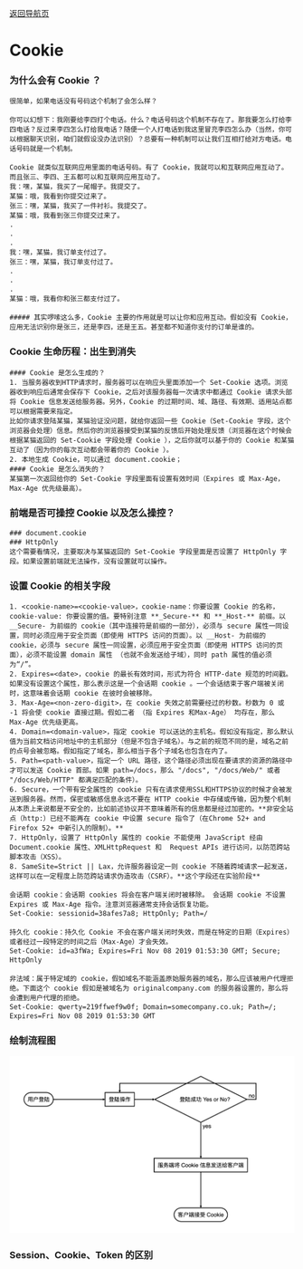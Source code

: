[返回导航页](https://cqzhen.github.io/blog.html "导航页面")

# Cookie

### 为什么会有 Cookie ？

	很简单，如果电话没有号码这个机制了会怎么样？

	你可以幻想下：我刚要给李四打个电话。什么？电话号码这个机制不存在了。那我要怎么打给李四电话？反过来李四怎么打给我电话？随便一个人打电话到我这里冒充李四怎么办（当然，你可以根据聊天识别，咱们就假设没办法识别）？总要有一种机制可以让我们互相打给对方电话。电话号码就是一个机制。

	Cookie 就类似互联网应用里面的电话号码。有了 Cookie，我就可以和互联网应用互动了。而且张三、李四、王五都可以和互联网应用互动了。
	我：嘿，某猫，我买了一尾帽子。我提交了。
	某猫：哦，我看到你提交过来了。
	张三：嘿，某猫，我买了一件衬衫。我提交了。
	某猫：哦，我看到张三你提交过来了。
	.
	.
	.
	我：嘿，某猫，我订单支付过了。
	张三：嘿，某猫，我订单支付过了。
	.
	.
	.
	某猫：哦，我看你和张三都支付过了。

	##### 其实啰嗦这么多，Cookie 主要的作用就是可以让你和应用互动。假如没有 Cookie，应用无法识别你是张三，还是李四，还是王五。甚至都不知道你支付的订单是谁的。

### Cookie 生命历程：出生到消失

	#### Cookie 是怎么生成的？
	1. 当服务器收到HTTP请求时，服务器可以在响应头里面添加一个 Set-Cookie 选项。浏览器收到响应后通常会保存下 Cookie，之后对该服务器每一次请求中都通过 Cookie 请求头部将 Cookie 信息发送给服务器。另外，Cookie 的过期时间、域、路径、有效期、适用站点都可以根据需要来指定。
	比如你请求登陆某猫，某猫验证没问题，就给你返回一些 Cookie（Set-Cookie 字段，这个浏览器会处理）信息。然后你的浏览器接受到某猫的反馈后开始处理反馈（浏览器在这个时候会根据某猫返回的 Set-Cookie 字段处理 Cookie ），之后你就可以基于你的 Cookie 和某猫互动了（因为你的每次互动都会带着你的 Cookie ）。
	2. 本地生成 Cookie，可以通过 document.cookie；
	#### Cookie 是怎么消失的？
	某猫第一次返回给你的 Set-Cookie 字段里面有设置有效时间（Expires 或 Max-Age，Max-Age 优先级最高）。 

### 前端是否可操控 Cookie 以及怎么操控？
	### document.cookie
	### HttpOnly
	这个需要看情况，主要取决与某猫返回的 Set-Cookie 字段里面是否设置了 HttpOnly 字段。如果设置前端就无法操作，没有设置就可以操作。

### 设置 Cookie 的相关字段
	1. <cookie-name>=<cookie-value>，cookie-name：你要设置 Cookie 的名称，cookie-value: 你要设置的值。要特别注意 **_Secure-** 和 **_Host-** 前缀。以 __Secure- 为前缀的 cookie（其中连接符是前缀的一部分），必须与 secure 属性一同设置，同时必须应用于安全页面（即使用 HTTPS 访问的页面）。以 __Host- 为前缀的 cookie，必须与 secure 属性一同设置，必须应用于安全页面（即使用 HTTPS 访问的页面），必须不能设置 domain 属性 （也就不会发送给子域），同时 path 属性的值必须为“/”。
	2. Expires=<date>，cookie 的最长有效时间，形式为符合 HTTP-date 规范的时间戳。如果没有设置这个属性，那么表示这是一个会话期 cookie 。一个会话结束于客户端被关闭时，这意味着会话期 cookie 在彼时会被移除。
	3. Max-Age=<non-zero-digit>，在 cookie 失效之前需要经过的秒数。秒数为 0 或 -1 将会使 cookie 直接过期。假如二者 （指 Expires 和Max-Age） 均存在，那么 Max-Age 优先级更高。
	4. Domain=<domain-value>，指定 cookie 可以送达的主机名。假如没有指定，那么默认值为当前文档访问地址中的主机部分（但是不包含子域名）。与之前的规范不同的是，域名之前的点号会被忽略。假如指定了域名，那么相当于各个子域名也包含在内了。
	5. Path=<path-value>，指定一个 URL 路径，这个路径必须出现在要请求的资源的路径中才可以发送 Cookie 首部。如果 path=/docs，那么 "/docs", "/docs/Web/" 或者 "/docs/Web/HTTP" 都满足匹配的条件）。
	6. Secure，一个带有安全属性的 cookie 只有在请求使用SSL和HTTPS协议的时候才会被发送到服务器。然而，保密或敏感信息永远不要在 HTTP cookie 中存储或传输，因为整个机制从本质上来说都是不安全的，比如前述协议并不意味着所有的信息都是经过加密的。**非安全站点（http:）已经不能再在 cookie 中设置 secure 指令了（在Chrome 52+ and Firefox 52+ 中新引入的限制）。**
	7. HttpOnly，设置了 HttpOnly 属性的 cookie 不能使用 JavaScript 经由  Document.cookie 属性、XMLHttpRequest 和  Request APIs 进行访问，以防范跨站脚本攻击（XSS）。
	8. SameSite=Strict || Lax，允许服务器设定一则 cookie 不随着跨域请求一起发送，这样可以在一定程度上防范跨站请求伪造攻击（CSRF）。**这个字段还在实验阶段**

	会话期 cookie：会话期 cookies 将会在客户端关闭时被移除。 会话期 cookie 不设置 Expires 或 Max-Age 指令。注意浏览器通常支持会话恢复功能。
	Set-Cookie: sessionid=38afes7a8; HttpOnly; Path=/

	持久化 cookie：持久化 Cookie 不会在客户端关闭时失效，而是在特定的日期（Expires）或者经过一段特定的时间之后（Max-Age）才会失效。
	Set-Cookie: id=a3fWa; Expires=Fri Nov 08 2019 01:53:30 GMT; Secure; HttpOnly

	非法域：属于特定域的 cookie，假如域名不能涵盖原始服务器的域名，那么应该被用户代理拒绝。下面这个 cookie 假如是被域名为 originalcompany.com 的服务器设置的，那么将会遭到用户代理的拒绝。
	Set-Cookie: qwerty=219ffwef9w0f; Domain=somecompany.co.uk; Path=/; Expires=Fri Nov 08 2019 01:53:30 GMT

### 绘制流程图 
![avatar](../../images/flow.png)

### Session、Cookie、Token 的区别
